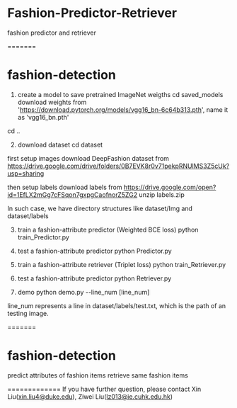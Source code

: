# Fashion-Predictor-Retriever
fashion predictor and retriever

=======
# fashion-detection

1. create a model to save pretrained ImageNet weigths
cd saved_models
download weights from 'https://download.pytorch.org/models/vgg16_bn-6c64b313.pth',
name it as 'vgg16_bn.pth'

cd ..

2. download dataset
cd dataset

first setup images
download DeepFashion dataset from https://drive.google.com/drive/folders/0B7EVK8r0v71pekpRNUlMS3Z5cUk?usp=sharing

then setup labels
download labels from https://drive.google.com/open?id=1EfLX2mGg7cFSqon7gxpgCaofnorZ5ZG2
unzip labels.zip

In such case, we have directory structures like dataset/Img and dataset/labels

3. train a fashion-attribute predictor (Weighted BCE loss)
python train_Predictor.py

4. test a fashion-attribute predictor
python Predictor.py

5. train a fashion-attribute retriever (Triplet loss)
python train_Retriever.py

6. test a fashion-attribute predictor
python Retriever.py

5. demo
python demo.py --line_num [line_num]

line_num represents a line in dataset/labels/test.txt, which is the path of an testing image.


=======
# fashion-detection
predict attributes of fashion items
retrieve same fashion items

=============
If you have further question, please contact Xin Liu(xin.liu4@duke.edu), Ziwei Liu(lz013@ie.cuhk.edu.hk)